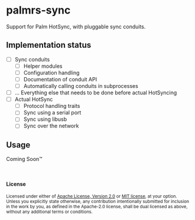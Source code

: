 # palmrs-sync

Support for Palm HotSync, with pluggable sync conduits.

## Implementation status

* [ ] Sync conduits
  * [ ] Helper modules
  * [ ] Configuration handling
  * [ ] Documentation of conduit API
  * [ ] Automatically calling conduits in subprocesses
* [ ] … Everything else that needs to be done before actual HotSyncing
* [ ] Actual HotSync
  * [ ] Protocol handling traits
  * [ ] Sync using a serial port
  * [ ] Sync using libusb
  * [ ] Sync over the network

## Usage

Coming Soon™

<br>

#### License

<sup>
Licensed under either of
<a href="http://www.apache.org/licenses/LICENSE-2.0">Apache License, Version
2.0</a> or <a href="http://opensource.org/licenses/MIT">MIT license</a>, at
your option.
</sup>

<br>

<sub>
Unless you explicitly state otherwise, any contribution intentionally submitted
for inclusion in the work by you, as defined in the Apache-2.0 license, shall
be dual licensed as above, without any additional terms or conditions.
</sub>
